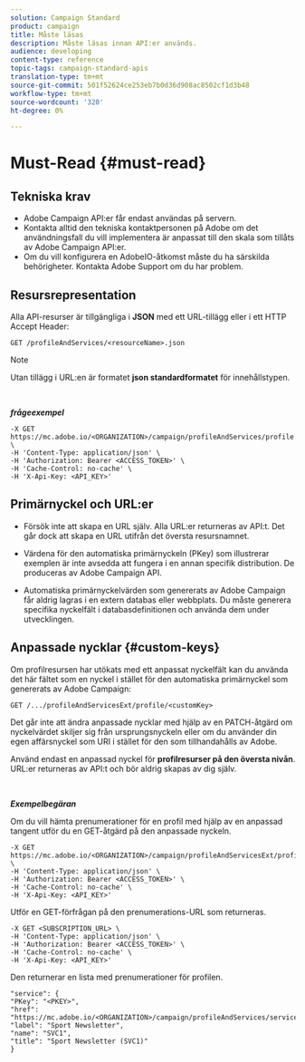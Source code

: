 ```yaml
---
solution: Campaign Standard
product: campaign
title: Måste läsas
description: Måste läsas innan API:er används.
audience: developing
content-type: reference
topic-tags: campaign-standard-apis
translation-type: tm+mt
source-git-commit: 501f52624ce253eb7b0d36d908ac8502cf1d3b48
workflow-type: tm+mt
source-wordcount: '320'
ht-degree: 0%

---
```



# Must-Read {#must-read}

## Tekniska krav

* Adobe Campaign API:er får endast användas på servern.
* Kontakta alltid den tekniska kontaktpersonen på Adobe om det användningsfall du vill implementera är anpassat till den skala som tillåts av Adobe Campaign API:er.
* Om du vill konfigurera en AdobeIO-åtkomst måste du ha särskilda behörigheter. Kontakta Adobe Support om du har problem.

## Resursrepresentation

Alla API-resurser är tillgängliga i **JSON** med ett URL-tillägg eller i ett HTTP Accept Header:

`GET /profileAndServices/<resourceName>.json`

>[!NOTE]
>
>Utan tillägg i URL:en är formatet **json standardformatet** för innehållstypen.

<br/>

***frågeexempel***

```
-X GET https://mc.adobe.io/<ORGANIZATION>/campaign/profileAndServices/profile.json \
-H 'Content-Type: application/json' \
-H 'Authorization: Bearer <ACCESS_TOKEN>' \
-H 'Cache-Control: no-cache' \
-H 'X-Api-Key: <API_KEY>'
```

## Primärnyckel och URL:er

* Försök inte att skapa en URL själv. Alla URL:er returneras av API:t. Det går dock att skapa en URL utifrån det översta resursnamnet.

* Värdena för den automatiska primärnyckeln (PKey) som illustrerar exemplen är inte avsedda att fungera i en annan specifik distribution. De produceras av Adobe Campaign API.

* Automatiska primärnyckelvärden som genererats av Adobe Campaign får aldrig lagras i en extern databas eller webbplats. Du måste generera specifika nyckelfält i databasdefinitionen och använda dem under utvecklingen.

## Anpassade nycklar {#custom-keys}

Om profilresursen har utökats med ett anpassat nyckelfält kan du använda det här fältet som en nyckel i stället för den automatiska primärnyckel som genererats av Adobe Campaign:

`GET /.../profileAndServicesExt/profile/<customKey>`

Det går inte att ändra anpassade nycklar med hjälp av en PATCH-åtgärd om nyckelvärdet skiljer sig från ursprungsnyckeln eller om du använder din egen affärsnyckel som URI i stället för den som tillhandahålls av Adobe.

Använd endast en anpassad nyckel för **profilresurser på den översta nivån**. URL:er returneras av API:t och bör aldrig skapas av dig själv.

<br/>

***Exempelbegäran***

Om du vill hämta prenumerationer för en profil med hjälp av en anpassad tangent utför du en GET-åtgärd på den anpassade nyckeln.

```
-X GET https://mc.adobe.io/<ORGANIZATION>/campaign/profileAndServicesExt/profile/<customKey> \
-H 'Content-Type: application/json' \
-H 'Authorization: Bearer <ACCESS_TOKEN>' \
-H 'Cache-Control: no-cache' \
-H 'X-Api-Key: <API_KEY>'
```

Utför en GET-förfrågan på den prenumerations-URL som returneras.

```
-X GET <SUBSCRIPTION_URL> \
-H 'Content-Type: application/json' \
-H 'Authorization: Bearer <ACCESS_TOKEN>' \
-H 'Cache-Control: no-cache' \
-H 'X-Api-Key: <API_KEY>'
```

Den returnerar en lista med prenumerationer för profilen.

```
"service": {
"PKey": "<PKEY>",
"href": "https://mc.adobe.io/<ORGANIZATION>/campaign/profileAndServices/service/<PKEY>",
"label": "Sport Newsletter",
"name": "SVC1",
"title": "Sport Newsletter (SVC1)"
}
```
